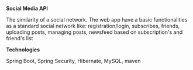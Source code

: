 **Social Media API**

The similarity of a social network.
The web app have a basic functionalities as a standard
social network like: registration/login, subscribes, friends,
uploading posts, managing posts, newsfeed based on subscription's and friend's list

**Technologies**

Spring Boot, Spring Security, Hibernate, MySQL, maven


